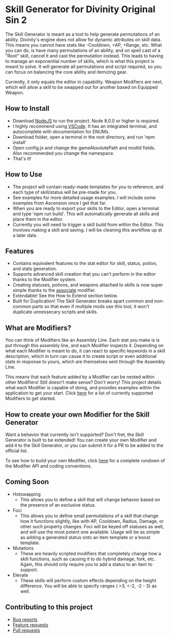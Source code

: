 Skill Generator for Divinity Original Sin 2
=======
The Skill Generator is meant as a tool to help generate permutations of an ability. Divinity's engine does not allow for dynamic attributes on skill data. This means you cannot have stats like -Cooldown, +AP, +Range, etc. What you can do, is have many permutations of an ability, and on spell cast of a "Root" skill, cancel it and cast the permutation instead. This leads to having to manage an exponential number of skills, which is what this project is meant to solve. It will generate all permutations and script required, so you can focus on balancing the core ability and itemizing gear.

Currently, it only equals the editor in capability. Weapon Modifiers are next, which will allow a skill to be swapped out for another based on Equipped Weapon.

## How to Install
- Download [NodeJS](https://nodejs.org/en/) to run the project. Node 8.0.0 or higher is required. 
- I highly recommend using [VSCode](https://code.visualstudio.com). It has an integrated terminal, and autocomplete with documentation for ENUMs.
- Download folder, open a terminal in the root directory, and run 'npm install'
- Open config.js and change the gameAbsolutePath and modId fields. Also recommended you change the namespace.
- That's it!

## How to Use
- The project will contain ready-made templates for you to reference, and each type of skill/status will be pre-made for you. 
- See examples for more detailed usage examples. I will include some examples from Ascension once I get that far.
- When you are ready to export your skills to the Editor, open a terminal and type 'npm run build'. This will automatically generate all skills and place them in the editor.
- Currently you will need to trigger a skill build from within the Editor. This involves making a skill and saving. I will be cleaning this workflow up at a later date.

## Features
- Contains equivalent features to the stat editor for skill, status, potion, and stats generation.
- Supports advanced skill creation that you can't perform in the editor thanks to the Modifier system.
- Creating statuses, potions, and weapons attached to skills is now super simple thanks to the [associate](MODIFIERSLIST#associate) modifier.
- Extendable! See the How to Extend section below.
- Built for Duplication! The Skill Generator breaks apart common and non-common parts so that even if multiple mods use this tool, it won't duplicate unnessecary scripts and skills.

## What are Modifiers?
You can think of Modifiers like an Assembly Line. Each stat you make is is put through this assembly line, and each Modifier inspects it. Depending on what each Modifier is meant to do, it can react to specific keywords in a skill description, which in turn can cause it to create script or even additional stats in response to yours, which are themselves sent through the Assembly Line.

This means that each feature added by a Modifier can be nested within other Modifiers! Still doesn't make sense? Don't worry! This project details what each Modifier is capable of doing, and provides examples within the application to get your start. Click [here](MODIFIERSLIST.md) for a list of currently supported Modifiers to get started.

## How to create your own Modifier for the Skill Generator
Want a behavior that currently isn't supported? Don't fret, the Skill Generator is built to be extended! You can create your own Modifier and add it to the Skill Generator, or you can submit it for a PR to be added to the official list.

To see how to build your own Modifier, click [here](MODIFIERS.md) for a complete rundown of the Modifier API and coding conventions.

## Coming Soon
- Hotswapping
  - This allows you to define a skill that will change behavior based on the presence of an exclusive status.
- Foci
  - This allows you to define small permutations of a skill that change how it functions slightly, like with AP, Cooldown, Radius, Damage, or other such property changes. Foci will be keyed off statuses as well, and will use the most potent one available. Usage will be as simple as adding a generated status onto an item template or a boost template.
- Mutations
  - These are heavily scripted modifiers that completely change how a skill functions, such as causing it to do hybrid damage, fork, etc. Again, this should only require you to add a status to an item to support.
- Elevate
  - These skills will perform custom effects depending on the height difference. You will be able to specify ranges ( >3, <-2, -2 - 3) as well.

## Contributing to this project

* [Bug reports](CONTRIBUTING.md#bugs)
* [Feature requests](CONTRIBUTING.md#features)
* [Pull requests](CONTRIBUTING.md#pull-requests)
